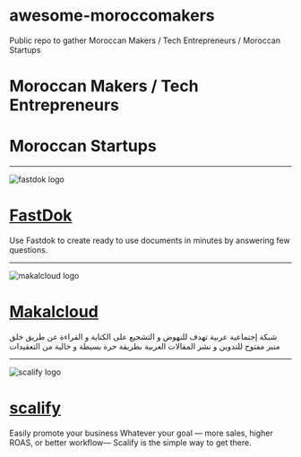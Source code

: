 # awesome-moroccomakers
Public repo to gather Moroccan Makers / Tech Entrepreneurs / Moroccan Startups 




# Moroccan Makers / Tech Entrepreneurs


# Moroccan Startups 
---

![fastdok logo](https://user-images.githubusercontent.com/24813026/202861696-ecf52e90-e627-4846-8fb2-7cded1f26bff.png)

# [FastDok](https://www.fastdok.com/)

Use Fastdok to create ready to use documents in minutes by answering few questions.

---

![makalcloud logo](https://user-images.githubusercontent.com/24813026/204557973-c0c951df-cd44-4918-b2fa-f012aca2c4e6.png)

# [Makalcloud](https://www.makalcloud.com/)

شبكة إجتماعية عربية تهدف للنهوض و التشجيع على الكتابة و القراءة عن طريق خلق منبر مفتوح للتدوين و نشر المقالات العربية بطريقة حرة بسيطة و خالية من التعقيدات

---

![scalify logo](https://user-images.githubusercontent.com/24813026/204919476-187f34a1-9ae0-4d2b-a16e-60debe79637f.png)

# [scalify](https://scalify.com/)

Easily promote your business
Whatever your goal — more sales, higher ROAS, or better workflow— Scalify is the simple way to get there.



